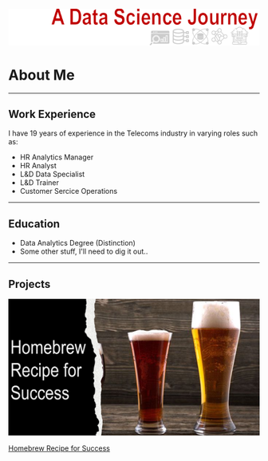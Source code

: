 ![Header](assets/Header4.png) 

# About Me
___
## Work Experience
I have 19 years of experience in the Telecoms industry in varying roles such as:
- HR Analytics Manager
- HR Analyst
- L&D Data Specialist
- L&D Trainer
- Customer Sercice Operations
___

## Education
- Data Analytics Degree (Distinction)
- Some other stuff, I'll need to dig it out..
___

## Projects
[![Homebrew Recipe for Success](assets/Homebrew.png)](https://wiggyjg.github.io/portfolio/homebrew_recipe_for_success.html) 

[Homebrew Recipe for Success](./homebrew_recipe_for_success.md)
